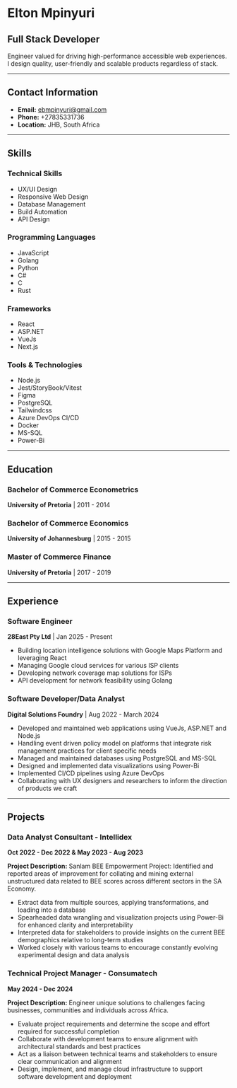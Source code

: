 # Elton Mpinyuri

## Full Stack Developer

Engineer valued for driving high-performance accessible web experiences. I design quality, user-friendly and scalable products regardless of stack.

---

## Contact Information

- **Email:** [ebmpinyuri@gmail.com](mailto:ebmpinyuri@gmail.com)
- **Phone:** +27835331736
- **Location:** JHB, South Africa

---

## Skills

### Technical Skills

- UX/UI Design
- Responsive Web Design
- Database Management
- Build Automation
- API Design

### Programming Languages

- JavaScript
- Golang
- Python
- C#
- C
- Rust

### Frameworks

- React
- ASP.NET
- VueJs
- Next.js

### Tools & Technologies

- Node.js
- Jest/StoryBook/Vitest
- Figma
- PostgreSQL
- Tailwindcss
- Azure DevOps CI/CD
- Docker
- MS-SQL
- Power-Bi

---

## Education

### Bachelor of Commerce Econometrics

**University of Pretoria** | 2011 - 2014

### Bachelor of Commerce Economics

**University of Johannesburg** | 2015 - 2015

### Master of Commerce Finance

**University of Pretoria** | 2017 - 2019

---

## Experience

### Software Engineer

**28East Pty Ltd** | Jan 2025 - Present

- Building location intelligence solutions with Google Maps Platform and leveraging React
- Managing Google cloud services for various ISP clients
- Developing network coverage map solutions for ISPs
- API development for network feasibility using Golang

### Software Developer/Data Analyst

**Digital Solutions Foundry** | Aug 2022 - March 2024

- Developed and maintained web applications using VueJs, ASP.NET and Node.js
- Handling event driven policy model on platforms that integrate risk management practices for client specific needs
- Managed and maintained databases using PostgreSQL and MS-SQL
- Designed and implemented data visualizations using Power-Bi
- Implemented CI/CD pipelines using Azure DevOps
- Collaborating with UX designers and researchers to inform the direction of products we craft

---

## Projects

### Data Analyst Consultant - Intellidex

**Oct 2022 - Dec 2022 & May 2023 - Aug 2023**

**Project Description:** Sanlam BEE Empowerment Project: Identified and reported areas of improvement for collating and mining external unstructured data related to BEE scores across different sectors in the SA Economy.

- Extract data from multiple sources, applying transformations, and loading into a database
- Spearheaded data wrangling and visualization projects using Power-Bi for enhanced clarity and interpretability
- Interpreted data for stakeholders to provide insights on the current BEE demographics relative to long-term studies
- Worked closely with various teams to encourage constantly evolving experimental design and data analysis

### Technical Project Manager - Consumatech

**May 2024 - Dec 2024**

**Project Description:** Engineer unique solutions to challenges facing businesses, communities and individuals across Africa.

- Evaluate project requirements and determine the scope and effort required for successful completion
- Collaborate with development teams to ensure alignment with architectural standards and best practices
- Act as a liaison between technical teams and stakeholders to ensure clear communication and alignment
- Design, implement, and manage cloud infrastructure to support software development and deployment
